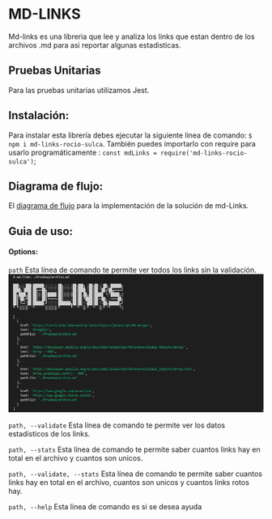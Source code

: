# MD-LINKS

Md-links es una libreria que lee y analiza los links que estan dentro de los archivos .md para asi reportar algunas estadisticas.

## Pruebas Unitarias

Para las pruebas unitarias utilizamos Jest.

## Instalación:

Para instalar esta librería debes ejecutar la siguiente linea de comando: `$ npm i md-links-rocio-sulca`. 
También puedes importarlo con require para usarlo programáticamente : `const mdLinks = require('md-links-rocio-sulca')`;

## Diagrama de flujo:

El [diagrama de flujo](https://lucid.app/lucidchart/d2ff7955-7946-43b8-8880-e0b3f0337faf/edit?beaconFlowId=578F797F6F6FC472&page=51.7mHuhvyRz#) para la implementación de la solución de md-Links.

## Guia de uso:

#### Options:

`path`
Esta línea de comando te permite ver todos los links sin la validación.
![sin comando](img/path.JPG)

`path, --validate`
Esta línea de comando te permite ver los datos estadísticos de los links.

`path, --stats`
Esta línea de comando te permite saber cuantos links hay en total en el archivo y cuantos son unicos.

`path, --validate, --stats`
Esta línea de comando te permite saber cuantos links hay en total en el archivo, cuantos son unicos y cuantos links rotos hay.

`path, --help`
Esta linea de comando es si se desea ayuda  



